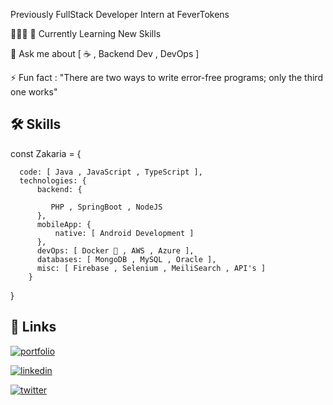 Previously FullStack Developer Intern at FeverTokens

👨🏻‍💻 🧠 Currently Learning New Skills

💬 Ask me about [ ☕️ , Backend Dev  , DevOps ]

⚡️ Fun fact : "There are two ways to write error-free programs; only the third one works"  




## 🛠 Skills
const Zakaria = {  
      
      code: [ Java , JavaScript , TypeScript ],   
      technologies: {
          backend: {

             PHP , SpringBoot , NodeJS
          },    
          mobileApp: {
              native: [ Android Development ]
          },   
          devOps: [ Docker 🐳 , AWS , Azure ],  
          databases: [ MongoDB , MySQL , Oracle ],   
          misc: [ Firebase , Selenium , MeiliSearch , API's ]
        }
}


## 🔗 Links
[![portfolio](https://img.shields.io/badge/my_portfolio-000?style=for-the-badge&logoColor=white)](https://www.nabilzakaria.software/)

[![linkedin](https://img.shields.io/badge/linkedin-0A66C2?style=for-the-badge&logo=linkedin&logoColor=white)](https://www.linkedin.com/in/zakaria-nabil-36259a1a5)

[![twitter](https://img.shields.io/badge/medium-black?style=for-the-badge&logo=medium&logoColor=white)](https://medium.com/@zakarianabil68)

